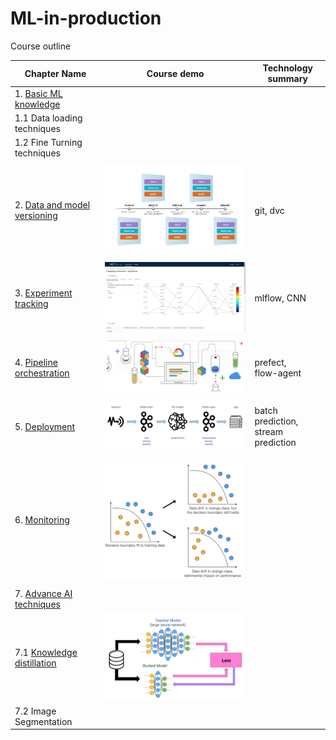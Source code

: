 # ML-in-production

Course outline

| Chapter Name                                                 | Course demo                                                  | Technology summary                        |
| ------------------------------------------------------------ | ------------------------------------------------------------ | ----------------------------------------- |
| 1. [Basic ML knowledge](https://github.com/tharhtetsan/ML-in-production/tree/main/1_basic) |                                                              |                                           |
| 1.1 Data loading techniques                                  |                                                              |                                           |
| 1.2 Fine Turning techniques                                  |                                                              |                                           |
|                                                              |                                                              |                                           |
| 2. [Data and model versioning](https://github.com/tharhtetsan/ML-in-production/tree/main/2_data_and_model_versioning) | <img src="2_data_and_model_versioning\images\data-versions.png" style="zoom: 33%;" /> | git, dvc                                  |
|                                                              |                                                              |                                           |
| 3. [Experiment tracking](https://github.com/tharhtetsan/ML-in-production/tree/main/3_experiment-tracking) | <img src="3_experiment-tracking\images\mlflow_acc_track.PNG" style="zoom: 33%;" /> | mlflow, CNN                               |
|                                                              |                                                              |                                           |
| 4. [Pipeline orchestration](https://github.com/tharhtetsan/ML-in-production/tree/main/4_pipeline%20orchestration) | <img src="4_pipeline orchestration\images\pipeline_orchisration.png" style="zoom: 33%;" /> | prefect,<br />flow-agent                  |
|                                                              |                                                              |                                           |
| 5. [Deployment](https://github.com/tharhtetsan/ML-in-production/tree/main/5_deployment) | <img src="5_deployment\images\kafka-stream-prediction.png" style="zoom: 50%;" /> | batch prediction, <br />stream prediction |
|                                                              |                                                              |                                           |
| 6. [Monitoring](https://github.com/tharhtetsan/ML-in-production/tree/main/6_monitoring) | <img src="6_monitoring\images\data_drift.png" style="zoom: 25%;" /> |                                           |
|                                                              |                                                              |                                           |
| 7. [ Advance AI  techniques](https://github.com/tharhtetsan/ML-in-production/tree/main/7_advance_AI_techniques) |                                                              |                                           |
| 7.1 [Knowledge distillation](https://github.com/tharhtetsan/ML-in-production/tree/main/7_advance_AI_techniques/1_knowledge_distillation_projs) | <img src="7_advance_AI_techniques\1_knowledge_distillation_projs\images\knowledge_distillation_sample.png" style="zoom: 33%;" /> |                                           |
| 7.2 Image Segmentation                                       |                                                              |                                           |

